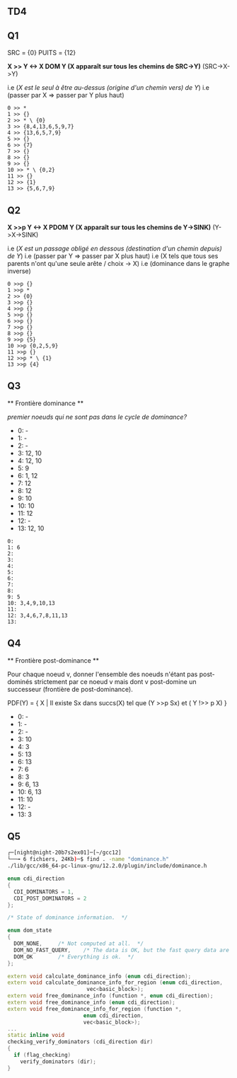## TD4

## Q1 

SRC = {0}
PUITS = {12}

**X >> Y <-> X DOM Y (X apparaît sur tous les chemins de SRC->Y)** (SRC->X->Y)

i.e (*X est le seul à être au-dessus (origine d'un chemin vers) de Y*)
i.e (passer par X => passer par Y plus haut)

```
0 >> *
1 >> {}
2 >> * \ {0}
3 >> {8,4,13,6,5,9,7}
4 >> {13,6,5,7,9}
5 >> {}
6 >> {7}
7 >> {}
8 >> {}
9 >> {}
10 >> * \ {0,2}
11 >> {}
12 >> {1}
13 >> {5,6,7,9}
```

## Q2

**X >>p Y <-> X PDOM Y (X apparaît sur tous les chemins de Y->SINK)** (Y->X->SINK)

i.e (*X est un passage obligé en dessous (destination d'un chemin depuis) de Y*)
i.e (passer par Y => passer par X plus haut)
i.e (X tels que tous ses parents n'ont qu'une seule arête / choix -> X)
i.e (dominance dans le graphe inverse)

```
0 >>p {}
1 >>p *
2 >> {0}
3 >>p {}
4 >>p {}
5 >>p {}
6 >>p {}
7 >>p {}
8 >>p {}
9 >>p {5}
10 >>p {0,2,5,9}
11 >>p {}
12 >>p * \ {1}
13 >>p {4}
```

## Q3

** Frontière dominance **

*premier noeuds qui ne sont pas dans le cycle de dominance?*

- 0: -
- 1: -
- 2: -
- 3: 12, 10
- 4: 12, 10
- 5: 9
- 6: 1, 12
- 7: 12
- 8: 12
- 9: 10
- 10: 10
- 11: 12
- 12: -
- 13: 12, 10

```
0:
1: 6
2:
3:
4:
5:
6:
7:
8:
9: 5
10: 3,4,9,10,13
11:
12: 3,4,6,7,8,11,13
13: 

```

## Q4

** Frontière post-dominance **

Pour chaque noeud v, donner l'ensemble des noeuds n'étant pas post-dominés
strictement par ce noeud v mais dont v post-domine un successeur (frontière de
post-dominance).

PDF(Y) = { X | Il existe Sx dans succs(X) tel que (Y >>p Sx) et ( Y !>> p X) } 

- 0: -
- 1: -
- 2: -
- 3: 10
- 4: 3
- 5: 13
- 6: 13
- 7: 6
- 8: 3
- 9: 6, 13
- 10: 6, 13
- 11: 10
- 12: -
- 13: 3



## Q5

```bash
┌─[night@night-20b7s2ex01]─[~/gcc12]
└──╼ 6 fichiers, 24Kb)─$ find . -name "dominance.h"
./lib/gcc/x86_64-pc-linux-gnu/12.2.0/plugin/include/dominance.h
```

```c++
enum cdi_direction
{
  CDI_DOMINATORS = 1,
  CDI_POST_DOMINATORS = 2
};

/* State of dominance information.  */

enum dom_state
{
  DOM_NONE,		/* Not computed at all.  */
  DOM_NO_FAST_QUERY,	/* The data is OK, but the fast query data are not usable.  */
  DOM_OK		/* Everything is ok.  */
};

extern void calculate_dominance_info (enum cdi_direction);
extern void calculate_dominance_info_for_region (enum cdi_direction,
						 vec<basic_block>);
extern void free_dominance_info (function *, enum cdi_direction);
extern void free_dominance_info (enum cdi_direction);
extern void free_dominance_info_for_region (function *,
					    enum cdi_direction,
					    vec<basic_block>);
...
static inline void
checking_verify_dominators (cdi_direction dir)
{
  if (flag_checking)
    verify_dominators (dir);
}
```